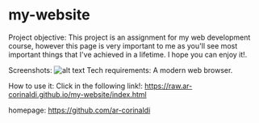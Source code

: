 # my-website
Project objective:
This project is an assignment for my web development course, however this page is very important to me as you'll see most important things that I've achieved in a lifetime. I hope you can enjoy it!. 

Screenshots:
![alt text](https://github.com/ar-corinaldi/my-website/tree/master/img/screenshot.png)
Tech requirements:
A modern web browser.

How to use it:
Click in the following link!: https://raw.ar-corinaldi.github.io/my-website/index.html

homepage:
https://github.com/ar-corinaldi
